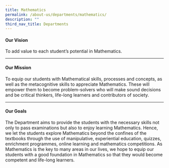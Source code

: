 ```yaml
---
title: Mathematics
permalink: /about-us/departments/mathematics/
description: ""
third_nav_title: Departments
---
```

<h4><strong>Our Vision</strong></h4>
<p>To add value to each student&rsquo;s potential in Mathematics.</p>
<hr>
<h4><strong>Our Mission</strong></h4>
<p>To equip our&nbsp;students&nbsp;with Mathematical skills, processes and concepts, as well as the metacognitive skills to appreciate Mathematics. These will empower them to become problem-solvers who will make sound decisions and be critical thinkers, life-long learners and contributors of society.</p>
<hr>
<h4><strong>Our Goals</strong></h4>
<p>The Department aims to provide the&nbsp;students&nbsp;with the necessary skills not only to pass examinations but also to enjoy learning Mathematics. Hence, we let the&nbsp;students&nbsp;explore&nbsp;Mathematics beyond the confines of the textbooks through the use of manipulative, experiential education, quizzes, enrichment programmes, online learning and&nbsp;mathematics competitions. As Mathematics is the key to many areas in our lives, we hope to equip our students&nbsp;with a good foundation in Mathematics so that they&nbsp;would become competent and life-long learners.</p>